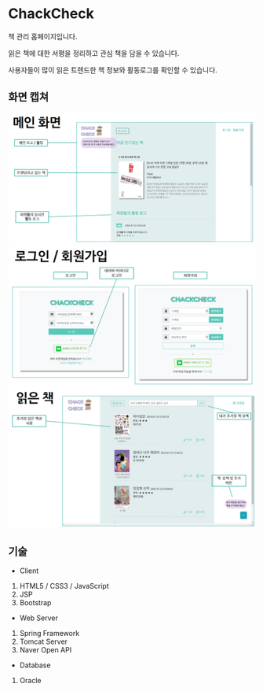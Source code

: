 # ChackCheck
책 관리 홈페이지입니다. 

읽은 책에 대한 서평을 정리하고 관심 책을 담을 수 있습니다. 

사용자들이 많이 읽은 트렌드한 책 정보와 활동로그를 확인할 수 있습니다. 

## 화면 캡쳐

![main](./image/main.PNG)
![login](./image/login.PNG)
![read](./image/read.PNG)

## 기술
* Client
1. HTML5 / CSS3 / JavaScript
2. JSP
3. Bootstrap
* Web Server
1. Spring Framework
2. Tomcat Server
3. Naver Open API
* Database
1. Oracle
